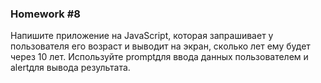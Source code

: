 ### Homework #8

Напишите приложение на JavaScript, которая запрашивает у пользователя его возраст и выводит на экран, сколько лет ему будет через 10 лет. Используйте promptдля ввода данных пользователем и alertдля вывода результата.